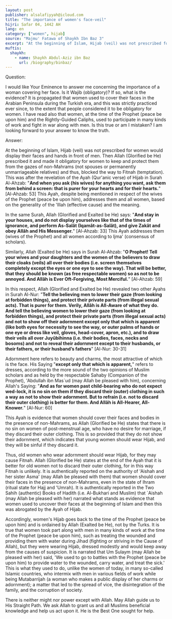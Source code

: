 ```yaml
---
layout: post
publisher: alsalafiyyah@icloud.com
title: "The importance of women's face-veil"
hijri: Safar 04, 1442 AH
lang: en
category: ["women", hijab]
source: "Majmu' Fatawa of Shaykh Ibn Baz 3"
excerpt: "At the beginning of Islam, Hijab (veil) was not prescribed for women would display their faces and hands in front of men."
muftis:
  shaykh: 
    - name: Shaykh Abdul-Aziz ibn Baz
      url: /biography/binbaz/
---
```


Question:

I would like Your Eminence to answer me concerning the importance of a woman covering her face. Is it Wajib (obligatory)? If so, what is the evidence? It is propagated that women used to cover their faces in the Arabian Peninsula during the Turkish era, and this was strictly practiced ever since, to the extent that people considered it to be obligatory for women. I have read also that women, at the time of the Prophet (peace be upon him) and the Rightly-Guided Caliphs, used to participate in many kinds of work and fight in war along with men. Is this true or am I mistaken? I am looking forward to your answer to know the truth. 

Answer:

At the beginning of Islam, Hijab (veil) was not prescribed for women would display their faces and hands in front of men. Then Allah (Glorified be He) prescribed it and made it obligatory for women to keep and protect them from the gazes of non-Mahrams (not spouses or permanently unmarriageable relatives) and thus, blocked the way to Fitnah (temptation). This was after the revelation of the Ayah (Qur'anic verse) of Hijab in Surah Al-Ahzab: "**And when you ask (his wives) for anything you want, ask them from behind a screen: that is purer for your hearts and for their hearts.**" [Al-Ahzab: 53] This Ayah, despite being mentioned in respect of the wives of the Prophet (peace be upon him), addresses them and all women, based on the generality of the 'Illah (effective cause) and the meaning.

In the same Surah, Allah (Glorified and Exalted be He) says: "**And stay in your houses, and do not display yourselves like that of the times of ignorance, and perform As-Salât (Iqamât-as-Salât), and give Zakât and obey Allâh and His Messenger.**" [Al-Ahzab: 33] This Ayah addresses them (wives of the Prophet) and all women according to Ijma' (consensus of scholars).

Similarly, Allah (Exalted be He) says in Surah Al-Ahzab: "**O Prophet! Tell your wives and your daughters and the women of the believers to draw their cloaks (veils) all over their bodies (i.e. screen themselves completely except the eyes or one eye to see the way). That will be better, that they should be known (as free respectable women) so as not to be annoyed. And Allâh is Ever Oft-Forgiving, Most Merciful.**" [Al-Ahzab: 59]

In this respect, Allah (Glorified and Exalted be He) revealed two other Ayahs in Surah Al-Nur: "**Tell the believing men to lower their gaze (from looking at forbidden things), and protect their private parts (from illegal sexual acts). That is purer for them. Verily, Allâh is All-Aware of what they do. And tell the believing women to lower their gaze (from looking at forbidden things), and protect their private parts (from illegal sexual acts) and not to show off their adornment except only that which is apparent (like both eyes for necessity to see the way, or outer palms of hands or one eye or dress like veil, gloves, head-cover, apron, etc.), and to draw their veils all over Juyûbihinna (i.e. their bodies, faces, necks and bosoms) and not to reveal their adornment except to their husbands, or their fathers, or their husband’s fathers**" [Al-Nur: 30-31]

Adornment here refers to beauty and charms, the most attractive of which is the face. His Saying "**except only that which is apparent,**" refers to dresses, according to the more sound of the two opinions of Muslim scholars and as held by the respectable Sahaby (Companion of the Prophet), 'Abdullah ibn Mas`ud (may Allah be pleased with him), concerning Allah's Saying: "**And as for women past child-bearing who do not expect wed-lock, it is no sin on them if they discard their (outer) clothing in such a way as not to show their adornment. But to refrain (i.e. not to discard their outer clothing) is better for them. And Allâh is All-Hearer, All-Knower.**" [Al-Nur: 60]

This Ayah is evidence that women should cover their faces and bodies in the presence of non-Mahrams, as Allah (Glorified be He) states that there is no sin on women of post-menstrual age, who have no desire for marriage, if they discard their outer clothing. This is so provided that they do not show their adornment, which indicates that young women should wear Hijab, and they will be sinful if they discard it.

Thus, old women who wear adornment should wear Hijab, for they may cause Fitnah. Allah (Glorified be He) states at the end of the Ayah that it is better for old women not to discard their outer clothing, for in this way Fitnah is unlikely. It is authentically reported on the authority of 'Aishah and her sister Asma' (may Allah be pleased with them) that women should cover their faces in the presence of non-Mahrams, even in the state of Ihram (ritual state for Hajj and 'Umrah). It is authentically reported in the Two Sahih (authentic) Books of Hadith (i.e. Al-Bukhari and Muslim) that `Aishah (may Allah be pleased with her) narrated what stands as evidence that women used to uncover their faces at the beginning of Islam and then this was abrogated by the Ayah of Hijab.

Accordingly, women's Hijab goes back to the time of the Prophet (peace be upon him) and is ordained by Allah (Exalted be He), not by the Turks. It is true that women took part along with men in many kinds of work at the time of the Prophet (peace be upon him), such as treating the wounded and providing them with water during Jihad (fighting or striving in the Cause of Allah), but they were wearing Hijab, dressed modestly and would keep away from the causes of suspicion. It is narrated that Um Sulaym (may Allah be pleased with her) said, 'We used to go to battles with the Prophet (peace be upon him) to provide water to the wounded, carry water, and treat the sick.' This is what they used to do, unlike the women of today, in many so-called Islamic countries, who intermix with men in various fields of work while being Mutabarrijah (a woman who makes a public display of her charms or adornment); a matter that led to the spread of vice, the disintegration of the family, and the corruption of society.

There is neither might nor power except with Allah. May Allah guide us to His Straight Path. We ask Allah to grant us and all Muslims beneficial knowledge and help us act upon it. He is the Best One sought for help.
